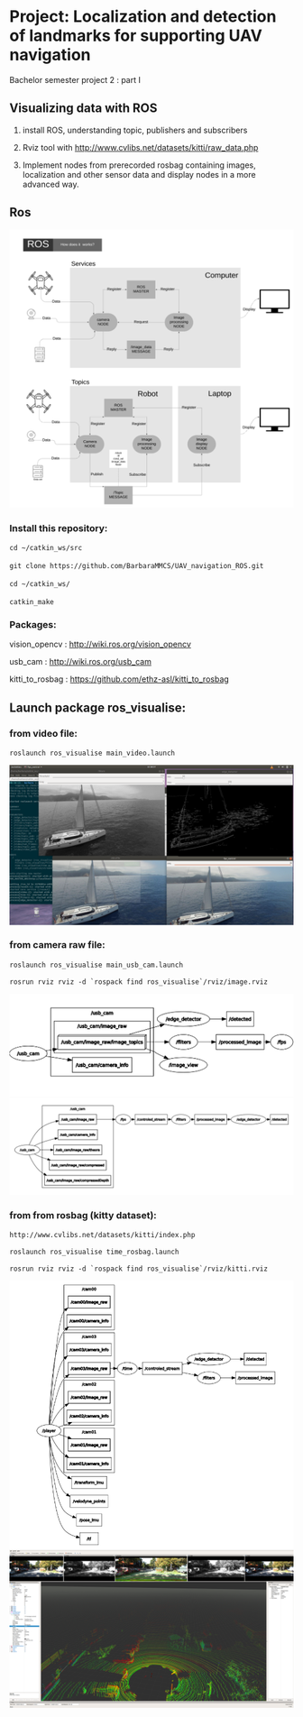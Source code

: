 # Project: Localization and detection of landmarks for supporting UAV navigation

Bachelor semester project 2 : part I

## Visualizing data with ROS

1. install ROS, understanding topic, publishers and subscribers

2. Rviz tool with http://www.cvlibs.net/datasets/kitti/raw_data.php

3. Implement nodes from prerecorded rosbag containing images, localization and other sensor data and display nodes in a more advanced way.

## Ros

<img src="files/file.png" width="1080">
          

### Install this repository:
```
cd ~/catkin_ws/src

git clone https://github.com/BarbaraMMCS/UAV_navigation_ROS.git

cd ~/catkin_ws/

catkin_make

```
### Packages: 

vision_opencv : http://wiki.ros.org/vision_opencv

usb_cam : http://wiki.ros.org/usb_cam

kitti_to_rosbag : https://github.com/ethz-asl/kitti_to_rosbag

## Launch package ros_visualise:

### from video file: 

```
roslaunch ros_visualise main_video.launch
```

<img src="files/from_file.png">

### from camera raw file:

```
roslaunch ros_visualise main_usb_cam.launch
```
```
rosrun rviz rviz -d `rospack find ros_visualise`/rviz/image.rviz
```
<img src="files/detected.png">
<img src="files/connected.png">

### from from rosbag (kitty dataset): 
```
http://www.cvlibs.net/datasets/kitti/index.php
```
```
roslaunch ros_visualise time_rosbag.launch
```
```
rosrun rviz rviz -d `rospack find ros_visualise`/rviz/kitti.rviz
```

<img src="files/on_rosbag.png">

<img src="files/kitti_rviz.png">
